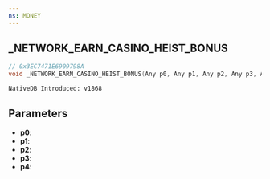 ```yaml
---
ns: MONEY
---
```

## _NETWORK_EARN_CASINO_HEIST_BONUS

```c
// 0x3EC7471E6909798A
void _NETWORK_EARN_CASINO_HEIST_BONUS(Any p0, Any p1, Any p2, Any p3, Any p4);
```

```
NativeDB Introduced: v1868
```

## Parameters
* **p0**:
* **p1**:
* **p2**:
* **p3**:
* **p4**:
